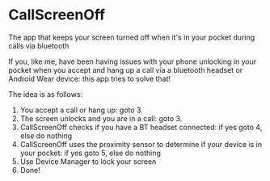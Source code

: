 # CallScreenOff
The app that keeps your screen turned off when it's in your pocket during calls via bluetooth

If you, like me, have been having issues with your phone unlocking in your pocket when you accept and hang up a call via a bluetooth headset or Android Wear device: this app tries to solve that!

The idea is as follows:
1. You accept a call or hang up: goto 3.
2. The screen unlocks and you are in a call: goto 3.
3. CallScreenOff checks if you have a BT headset connected: if yes goto 4, else do nothing
4. CallScreenOff uses the proximity sensor to determine if your device is in your pocket: if yes goto 5, else do nothing
5. Use Device Manager to lock your screen
6. Done!
